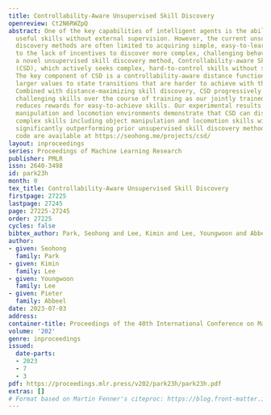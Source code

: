 ```yaml
---
title: Controllability-Aware Unsupervised Skill Discovery
openreview: Ct2N6RWZpQ
abstract: One of the key capabilities of intelligent agents is the ability to discover
  useful skills without external supervision. However, the current unsupervised skill
  discovery methods are often limited to acquiring simple, easy-to-learn skills due
  to the lack of incentives to discover more complex, challenging behaviors. We introduce
  a novel unsupervised skill discovery method, Controllability-aware Skill Discovery
  (CSD), which actively seeks complex, hard-to-control skills without supervision.
  The key component of CSD is a controllability-aware distance function, which assigns
  larger values to state transitions that are harder to achieve with the current skills.
  Combined with distance-maximizing skill discovery, CSD progressively learns more
  challenging skills over the course of training as our jointly trained distance function
  reduces rewards for easy-to-achieve skills. Our experimental results in six robotic
  manipulation and locomotion environments demonstrate that CSD can discover diverse
  complex skills including object manipulation and locomotion skills with no supervision,
  significantly outperforming prior unsupervised skill discovery methods. Videos and
  code are available at https://seohong.me/projects/csd/
layout: inproceedings
series: Proceedings of Machine Learning Research
publisher: PMLR
issn: 2640-3498
id: park23h
month: 0
tex_title: Controllability-Aware Unsupervised Skill Discovery
firstpage: 27225
lastpage: 27245
page: 27225-27245
order: 27225
cycles: false
bibtex_author: Park, Seohong and Lee, Kimin and Lee, Youngwoon and Abbeel, Pieter
author:
- given: Seohong
  family: Park
- given: Kimin
  family: Lee
- given: Youngwoon
  family: Lee
- given: Pieter
  family: Abbeel
date: 2023-07-03
address: 
container-title: Proceedings of the 40th International Conference on Machine Learning
volume: '202'
genre: inproceedings
issued:
  date-parts:
  - 2023
  - 7
  - 3
pdf: https://proceedings.mlr.press/v202/park23h/park23h.pdf
extras: []
# Format based on Martin Fenner's citeproc: https://blog.front-matter.io/posts/citeproc-yaml-for-bibliographies/
---
```

